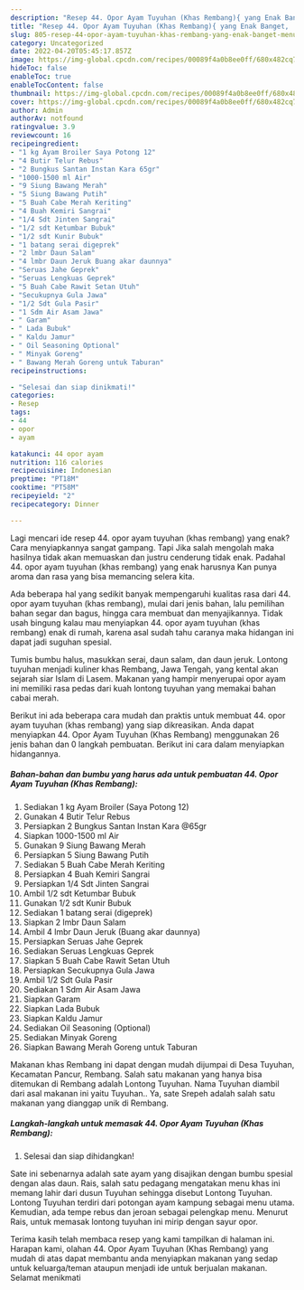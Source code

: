 ```yaml
---
description: "Resep 44. Opor Ayam Tuyuhan (Khas Rembang){ yang Enak Banget,  Menu Buat lebaran"
title: "Resep 44. Opor Ayam Tuyuhan (Khas Rembang){ yang Enak Banget,  Menu Buat lebaran"
slug: 805-resep-44-opor-ayam-tuyuhan-khas-rembang-yang-enak-banget-menu-buat-lebaran
category: Uncategorized
date: 2022-04-20T05:45:17.857Z
image: https://img-global.cpcdn.com/recipes/00089f4a0b8ee0ff/680x482cq70/44-opor-ayam-tuyuhan-khas-rembang-foto-resep-utama.jpg
hideToc: false
enableToc: true
enableTocContent: false
thumbnail: https://img-global.cpcdn.com/recipes/00089f4a0b8ee0ff/680x482cq70/44-opor-ayam-tuyuhan-khas-rembang-foto-resep-utama.jpg
cover: https://img-global.cpcdn.com/recipes/00089f4a0b8ee0ff/680x482cq70/44-opor-ayam-tuyuhan-khas-rembang-foto-resep-utama.jpg
author: Admin
authorAv: notfound
ratingvalue: 3.9
reviewcount: 16
recipeingredient:
- "1 kg Ayam Broiler Saya Potong 12"
- "4 Butir Telur Rebus"
- "2 Bungkus Santan Instan Kara 65gr"
- "1000-1500 ml Air"
- "9 Siung Bawang Merah"
- "5 Siung Bawang Putih"
- "5 Buah Cabe Merah Keriting"
- "4 Buah Kemiri Sangrai"
- "1/4 Sdt Jinten Sangrai"
- "1/2 sdt Ketumbar Bubuk"
- "1/2 sdt Kunir Bubuk"
- "1 batang serai digeprek"
- "2 lmbr Daun Salam"
- "4 lmbr Daun Jeruk Buang akar daunnya"
- "Seruas Jahe Geprek"
- "Seruas Lengkuas Geprek"
- "5 Buah Cabe Rawit Setan Utuh"
- "Secukupnya Gula Jawa"
- "1/2 Sdt Gula Pasir"
- "1 Sdm Air Asam Jawa"
- " Garam"
- " Lada Bubuk"
- " Kaldu Jamur"
- " Oil Seasoning Optional"
- " Minyak Goreng"
- " Bawang Merah Goreng untuk Taburan"
recipeinstructions:

- "Selesai dan siap dinikmati!"
categories:
- Resep
tags:
- 44
- opor
- ayam

katakunci: 44 opor ayam 
nutrition: 116 calories
recipecuisine: Indonesian
preptime: "PT18M"
cooktime: "PT58M"
recipeyield: "2"
recipecategory: Dinner

---
```



Lagi mencari ide resep 44. opor ayam tuyuhan (khas rembang) yang enak? Cara menyiapkannya sangat gampang. Tapi Jika salah mengolah maka hasilnya tidak akan memuaskan dan justru cenderung tidak enak. Padahal 44. opor ayam tuyuhan (khas rembang) yang enak harusnya Kan punya aroma dan rasa yang bisa memancing selera kita.


Ada beberapa hal yang sedikit banyak mempengaruhi kualitas rasa dari 44. opor ayam tuyuhan (khas rembang), mulai dari jenis bahan, lalu pemilihan bahan segar dan bagus, hingga cara membuat dan menyajikannya. Tidak usah bingung kalau mau menyiapkan 44. opor ayam tuyuhan (khas rembang) enak di rumah, karena asal sudah tahu caranya maka hidangan ini dapat jadi suguhan spesial.

Tumis bumbu halus, masukkan serai, daun salam, dan daun jeruk. Lontong tuyuhan menjadi kuliner khas Rembang, Jawa Tengah, yang kental akan sejarah siar Islam di Lasem. Makanan yang hampir menyerupai opor ayam ini memiliki rasa pedas dari kuah lontong tuyuhan yang memakai bahan cabai merah.


Berikut ini ada beberapa cara mudah dan praktis untuk membuat 44. opor ayam tuyuhan (khas rembang) yang siap dikreasikan. Anda dapat menyiapkan 44. Opor Ayam Tuyuhan (Khas Rembang) menggunakan 26 jenis bahan dan 0 langkah pembuatan. Berikut ini cara dalam menyiapkan hidangannya.

<!--inarticleads1-->

##### Bahan-bahan dan bumbu yang harus ada untuk pembuatan 44. Opor Ayam Tuyuhan (Khas Rembang):

1. Sediakan 1 kg Ayam Broiler (Saya Potong 12)
1. Gunakan 4 Butir Telur Rebus
1. Persiapkan 2 Bungkus Santan Instan Kara @65gr
1. Siapkan 1000-1500 ml Air
1. Gunakan 9 Siung Bawang Merah
1. Persiapkan 5 Siung Bawang Putih
1. Sediakan 5 Buah Cabe Merah Keriting
1. Persiapkan 4 Buah Kemiri Sangrai
1. Persiapkan 1/4 Sdt Jinten Sangrai
1. Ambil 1/2 sdt Ketumbar Bubuk
1. Gunakan 1/2 sdt Kunir Bubuk
1. Sediakan 1 batang serai (digeprek)
1. Siapkan 2 lmbr Daun Salam
1. Ambil 4 lmbr Daun Jeruk (Buang akar daunnya)
1. Persiapkan Seruas Jahe Geprek
1. Sediakan Seruas Lengkuas Geprek
1. Siapkan 5 Buah Cabe Rawit Setan Utuh
1. Persiapkan Secukupnya Gula Jawa
1. Ambil 1/2 Sdt Gula Pasir
1. Sediakan 1 Sdm Air Asam Jawa
1. Siapkan  Garam
1. Siapkan  Lada Bubuk
1. Siapkan  Kaldu Jamur
1. Sediakan  Oil Seasoning (Optional)
1. Sediakan  Minyak Goreng
1. Siapkan  Bawang Merah Goreng untuk Taburan


Makanan khas Rembang ini dapat dengan mudah dijumpai di Desa Tuyuhan, Kecamatan Pancur, Rembang. Salah satu makanan yang hanya bisa ditemukan di Rembang adalah Lontong Tuyuhan. Nama Tuyuhan diambil dari asal makanan ini yaitu Tuyuhan.. Ya, sate Srepeh adalah salah satu makanan yang dianggap unik di Rembang. 

<!--inarticleads2-->

##### Langkah-langkah untuk memasak 44. Opor Ayam Tuyuhan (Khas Rembang):


1. Selesai dan siap dihidangkan!

Sate ini sebenarnya adalah sate ayam yang disajikan dengan bumbu spesial dengan alas daun. Rais, salah satu pedagang mengatakan menu khas ini memang lahir dari dusun Tuyuhan sehingga disebut Lontong Tuyuhan. Lontong Tuyuhan terdiri dari potongan ayam kampung sebagai menu utama. Kemudian, ada tempe rebus dan jeroan sebagai pelengkap menu. Menurut Rais, untuk memasak lontong tuyuhan ini mirip dengan sayur opor. 

Terima kasih telah membaca resep yang kami tampilkan di halaman ini. Harapan kami, olahan 44. Opor Ayam Tuyuhan (Khas Rembang) yang mudah di atas dapat membantu anda menyiapkan makanan yang sedap untuk keluarga/teman ataupun menjadi ide untuk berjualan makanan. Selamat menikmati
